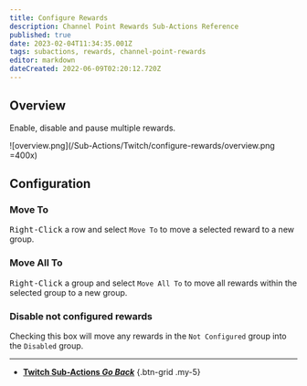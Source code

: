 ```yaml
---
title: Configure Rewards
description: Channel Point Rewards Sub-Actions Reference
published: true
date: 2023-02-04T11:34:35.001Z
tags: subactions, rewards, channel-point-rewards
editor: markdown
dateCreated: 2022-06-09T02:20:12.720Z
---
```


## Overview
Enable, disable and pause multiple rewards.

![overview.png](/Sub-Actions/Twitch/configure-rewards/overview.png =400x)

## Configuration
### Move To
<kbd>Right-Click</kbd> a row and select `Move To` to move a selected reward to a new group.

### Move All To
<kbd>Right-Click</kbd> a group and select `Move All To` to move all rewards within the selected group to a new group.

### Disable not configured rewards
Checking this box will move any rewards in the `Not Configured` group into the `Disabled` group.

---

- [<i class="mdi mdi-chevron-left"></i>**Twitch Sub-Actions *Go Back***](/Sub-Actions/Twitch)
{.btn-grid .my-5}